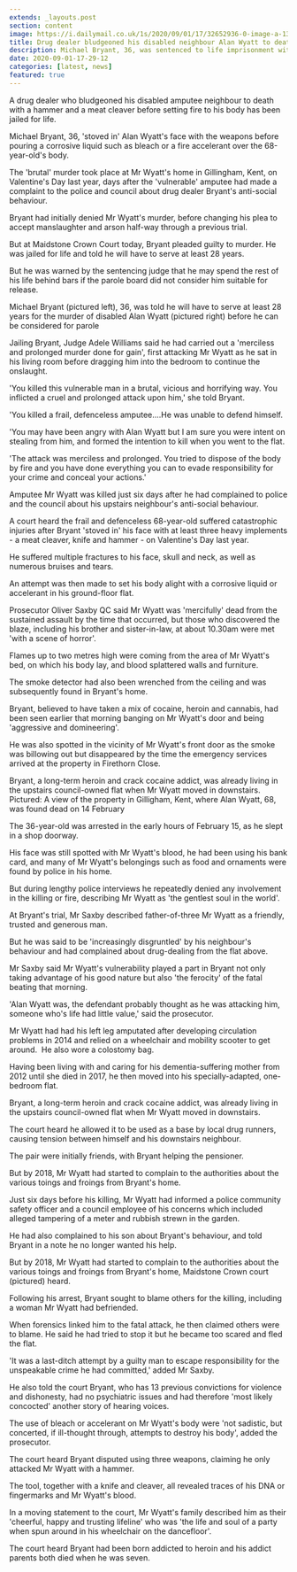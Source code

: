 ```yaml
---
extends: _layouts.post
section: content
image: https://i.dailymail.co.uk/1s/2020/09/01/17/32652936-0-image-a-132_1598977416069.jpg 
title: Drug dealer bludgeoned his disabled neighbour Alan Wyatt to death before setting fire to his body 
description: Michael Bryant, 36, was sentenced to life imprisonment with a minimum term of 28 years for the murder of disabled pension Alan Wyatt in Gillingham, Kent, in February last year. 
date: 2020-09-01-17-29-12 
categories: [latest, news] 
featured: true 
--- 
```

A drug dealer who bludgeoned his disabled amputee neighbour to death with a hammer and a meat cleaver before setting fire to his body has been jailed for life.

Michael Bryant, 36, 'stoved in' Alan Wyatt's face with the weapons before pouring a corrosive liquid such as bleach or a fire accelerant over the 68-year-old's body.

The 'brutal' murder took place at Mr Wyatt's home in Gillingham, Kent, on Valentine's Day last year, days after the 'vulnerable' amputee had made a complaint to the police and council about drug dealer Bryant's anti-social behaviour.

Bryant had initially denied Mr Wyatt's murder, before changing his plea to accept manslaughter and arson half-way through a previous trial.

But at Maidstone Crown Court today, Bryant pleaded guilty to murder. He was jailed for life and told he will have to serve at least 28 years.  

But he was warned by the sentencing judge that he may spend the rest of his life behind bars if the parole board did not consider him suitable for release.

Michael Bryant (pictured left), 36, was told he will have to serve at least 28 years for the murder of disabled Alan Wyatt (pictured right) before he can be considered for parole

Jailing Bryant, Judge Adele Williams said he had carried out a 'merciless and prolonged murder done for gain', first attacking Mr Wyatt as he sat in his living room before dragging him into the bedroom to continue the onslaught.

'You killed this vulnerable man in a brutal, vicious and horrifying way. You inflicted a cruel and prolonged attack upon him,' she told Bryant.

'You killed a frail, defenceless amputee....He was unable to defend himself.

'You may have been angry with Alan Wyatt but I am sure you were intent on stealing from him, and formed the intention to kill when you went to the flat.

'The attack was merciless and prolonged. You tried to dispose of the body by fire and you have done everything you can to evade responsibility for your crime and conceal your actions.'

Amputee Mr Wyatt was killed just six days after he had complained to police and the council about his upstairs neighbour's anti-social behaviour.

A court heard the frail and defenceless 68-year-old suffered catastrophic injuries after Bryant 'stoved in' his face with at least three heavy implements - a meat cleaver, knife and hammer - on Valentine's Day last year.

He suffered multiple fractures to his face, skull and neck, as well as numerous bruises and tears. 

An attempt was then made to set his body alight with a corrosive liquid or accelerant in his ground-floor flat.

Prosecutor Oliver Saxby QC said Mr Wyatt was 'mercifully' dead from the sustained assault by the time that occurred, but those who discovered the blaze, including his brother and sister-in-law, at about 10.30am were met 'with a scene of horror'.

Flames up to two metres high were coming from the area of Mr Wyatt's bed, on which his body lay, and blood splattered walls and furniture.

The smoke detector had also been wrenched from the ceiling and was subsequently found in Bryant's home.

Bryant, believed to have taken a mix of cocaine, heroin and cannabis, had been seen earlier that morning banging on Mr Wyatt's door and being 'aggressive and domineering'.

He was also spotted in the vicinity of Mr Wyatt's front door as the smoke was billowing out but disappeared by the time the emergency services arrived at the property in Firethorn Close.

Bryant, a long-term heroin and crack cocaine addict, was already living in the upstairs council-owned flat when Mr Wyatt moved in downstairs. Pictured: A view of the property in Gilligham, Kent, where Alan Wyatt, 68, was found dead on 14 February

The 36-year-old was arrested in the early hours of February 15, as he slept in a shop doorway.

His face was still spotted with Mr Wyatt's blood, he had been using his bank card, and many of Mr Wyatt's belongings such as food and ornaments were found by police in his home.

But during lengthy police interviews he repeatedly denied any involvement in the killing or fire, describing Mr Wyatt as 'the gentlest soul in the world'. 

At Bryant's trial, Mr Saxby described father-of-three Mr Wyatt as a friendly, trusted and generous man.

But he was said to be 'increasingly disgruntled' by his neighbour's behaviour and had complained about drug-dealing from the flat above.

Mr Saxby said Mr Wyatt's vulnerability played a part in Bryant not only taking advantage of his good nature but also 'the ferocity' of the fatal beating that morning.

'Alan Wyatt was, the defendant probably thought as he was attacking him, someone who's life had little value,' said the prosecutor.

Mr Wyatt had had his left leg amputated after developing circulation problems in 2014 and relied on a wheelchair and mobility scooter to get around.  He also wore a colostomy bag.

Having been living with and caring for his dementia-suffering mother from 2012 until she died in 2017, he then moved into his specially-adapted, one-bedroom flat.

Bryant, a long-term heroin and crack cocaine addict, was already living in the upstairs council-owned flat when Mr Wyatt moved in downstairs.

The court heard he allowed it to be used as a base by local drug runners, causing tension between himself and his downstairs neighbour.

The pair were initially friends, with Bryant helping the pensioner.

But by 2018, Mr Wyatt had started to complain to the authorities about the various toings and froings from Bryant's home.

Just six days before his killing, Mr Wyatt had informed a police community safety officer and a council employee of his concerns which included alleged tampering of a meter and rubbish strewn in the garden.

He had also complained to his son about Bryant's behaviour, and told Bryant in a note he no longer wanted his help. 

But by 2018, Mr Wyatt had started to complain to the authorities about the various toings and froings from Bryant's home, Maidstone Crown court (pictured) heard.

Following his arrest, Bryant sought to blame others for the killing, including a woman Mr Wyatt had befriended.

When forensics linked him to the fatal attack, he then claimed others were to blame. He said he had tried to stop it but he became too scared and fled the flat.

'It was a last-ditch attempt by a guilty man to escape responsibility for the unspeakable crime he had committed,' added Mr Saxby.

He also told the court Bryant, who has 13 previous convictions for violence and dishonesty, had no psychiatric issues and had therefore 'most likely concocted' another story of hearing voices.

The use of bleach or accelerant on Mr Wyatt's body were 'not sadistic, but concerted, if ill-thought through, attempts to destroy his body', added the prosecutor.

The court heard Bryant disputed using three weapons, claiming he only attacked Mr Wyatt with a hammer.

The tool, together with a knife and cleaver, all revealed traces of his DNA or fingermarks and Mr Wyatt's blood.

In a moving statement to the court, Mr Wyatt's family described him as their 'cheerful, happy and trusting lifeline' who was 'the life and soul of a party when spun around in his wheelchair on the dancefloor'.

The court heard Bryant had been born addicted to heroin and his addict parents both died when he was seven.

